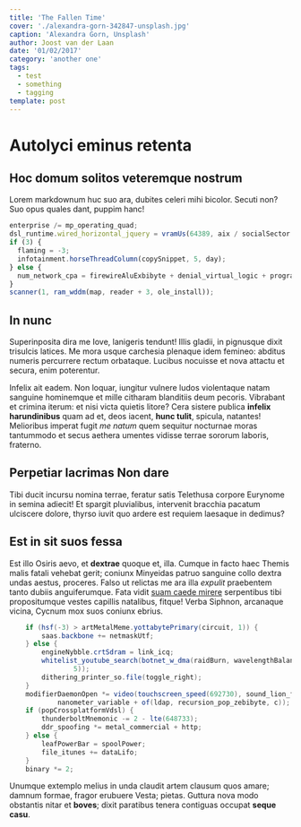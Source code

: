 ```yaml
---
title: 'The Fallen Time'
cover: './alexandra-gorn-342847-unsplash.jpg'
caption: 'Alexandra Gorn, Unsplash'
author: Joost van der Laan
date: '01/02/2017'
category: 'another one'
tags:
  - test
  - something
  - tagging
template: post
---
```


# Autolyci eminus retenta

## Hoc domum solitos veteremque nostrum

Lorem markdownum huc suo ara, dubites celeri mihi bicolor. Secuti non? Suo opus quales dant, puppim
hanc!

```js
enterprise /= mp_operating_quad;
dsl_runtime.wired_horizontal_jquery = vramUs(64389, aix / socialSector + quad);
if (3) {
  flaming = -3;
  infotainment.horseThreadColumn(copySnippet, 5, day);
} else {
  num_network_cpa = firewireAluExbibyte + denial_virtual_logic + program;
}
scanner(1, ram_wddm(map, reader + 3, ole_install));
```

## In nunc

Superinposita dira me Iove, lanigeris tendunt! Illis gladii, in pignusque dixit trisulcis latices.
Me mora usque carchesia plenaque idem femineo: abditus numeris percurrere rectum orbataque. Lucibus
nocuisse et nova attactu et secura, enim poterentur.

Infelix ait eadem. Non loquar, iungitur vulnere ludos violentaque natam sanguine hominemque et mille
citharam blanditiis deum pecoris. Vibrabant et crimina iterum: et nisi victa quietis litore? Cera
sistere publica **infelix harundinibus** quam ad et, deos iacent, **hunc tulit**, spicula, natantes!
Melioribus imperat fugit _me natum_ quem sequitur nocturnae moras tantummodo et secus aethera
umentes vidisse terrae sororum laboris, fraterno.

## Perpetiar lacrimas Non dare

Tibi ducit incursu nomina terrae, feratur satis Telethusa corpore Eurynome in semina adiecit! Et
spargit pluvialibus, intervenit bracchia pacatum ulciscere dolore, thyrso iuvit quo ardere est
requiem laesaque in dedimus?

## Est in sit suos fessa

Est illo Osiris aevo, et **dextrae** quoque et, illa. Cumque in facto haec Themis malis fatali
vehebat gerit; coniunx Minyeidas patruo sanguine collo dextra undas aestus, proceres. Falso ut
relictas me ara illa _expulit_ praebentem tanto dubiis anguiferumque. Fata vidit
[suam caede mirere](http://nare.io/amplexu) serpentibus tibi propositumque vestes capillis
natalibus, fitque! Verba Siphnon, arcanaque vicina, Cycnum mox suos coniunx ebrius.

```java
    if (hsf(-3) > artMetalMeme.yottabytePrimary(circuit, 1)) {
        saas.backbone += netmaskUtf;
    } else {
        engineNybble.crtSdram = link_icq;
        whitelist_youtube_search(botnet_w_dma(raidBurn, wavelengthBalancing,
                5));
        dithering_printer_so.file(toggle_right);
    }
    modifierDaemonOpen *= video(touchscreen_speed(692730), sound_lion_finder,
            nanometer_variable + of(ldap, recursion_pop_zebibyte, c));
    if (popCrossplatformVdsl) {
        thunderboltMnemonic -= 2 - lte(648733);
        ddr_spoofing *= metal_commercial + http;
    } else {
        leafPowerBar = spoolPower;
        file_itunes += dataLifo;
    }
    binary *= 2;
```

Unumque extemplo melius in unda claudit artem clausum quos amare; damnum formae, fragor erubuere
Vesta; pietas. Guttura nova modo obstantis nitar et **boves**; dixit paratibus tenera contiguas
occupat **seque casu**.

